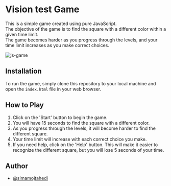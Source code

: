 # Vision test Game

This is a simple game created using pure JavaScript. \
The objective of the game is to find the square with a different color within a given time limit. \
The game becomes harder as you progress through the levels, and your time limit increases as you make correct choices.

![js-game](https://user-images.githubusercontent.com/64223524/165794746-36c25719-d178-49d5-bbb7-b5799737fa7a.png)

## Installation

To run the game, simply clone this repository to your local machine and open the ```index.html``` file in your web browser.

## How to Play

1. Click on the 'Start' button to begin the game.
2. You will have 15 seconds to find the square with a different color.
3. As you progress through the levels, it will become harder to find the different square.
4. Your time limit will increase with each correct choice you make.
5. If you need help, click on the 'Help' button. This will make it easier to recognize the different square, but you will lose 5 seconds of your time.

## Author
- [@simamojtahedi](https://github.com/simamojtahedi)
